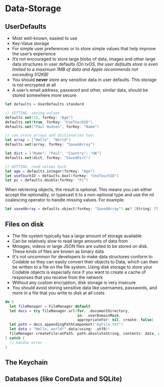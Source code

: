 # Data-Storage

## UserDefaults
* Most well-known, easiest to use
* Key-Value storage
* For simple user preferences or to store simple values that help improve the user’s experience
* It’s not encouraged to store large blobs of data, images and other large data structures in user defaults
  *(On tvOS, the user defaults store is even limited to a maximum 1MB of data and Apple recommends not exceeding 512KB)*
* You should **never** store any sensitive data in user defaults. This storage is not encrypted at all
* A user’s email address, password and other, similar data, should be stored somewhere more secure
```swift
let defaults = UserDefaults.standard

// SETTING, saving values
defaults.set(25, forKey: "Age")
defaults.set(true, forKey: "UseTouchID")
defaults.set("Paul Hudson", forKey: "Name")

// can store arrays and dictionaries too:
let array = ["Hello", "World"]
defaults.set(array, forKey: "SavedArray")

let dict = ["Name": "Paul", "Country": "UK"]
defaults.set(dict, forKey: "SavedDict")

// GETTING, read values back
let age = defaults.integer(forKey: "Age")
let useTouchID = defaults.bool(forKey: "UseTouchID")
let pi = defaults.double(forKey: "Pi")
```
When retrieving objects, the result is optional. This means you can either accept the optionality, or typecast it to a non-optional type and use the nil coalescing operator to handle missing values. For example:
```swift
let savedArray = defaults.object(forKey: "SavedArray") as? [String] ?? [String]()
```
## Files on disk
* The file system typically has a large amount of storage available
* Can be relatively slow to read large amounts of data from
* Mmages, videos or large JSON files are suited to be stored on disk. These kinds of files are known as binary data
* It's not uncommon for developers to make data structures conform to Codable so they can easily convert their objects to Data, which can then be written to a file on the file system. Using disk storage to store your Codable objects is especially nice if you want to create a cache of responses that you receive from the network
* Without any custom encryption, disk storage is very insecure
* You should avoid storing sensitive data like usernames, passwords, and more in a file that you write to disk at all costs
```swift
do {
  let fileManager = FileManager.default
  let docs = try fileManager.url(for: .documentDirectory,
                                 in: .userDomainMask,
                                 appropriateFor: nil, create: false)
  let path = docs.appendingPathComponent("myFile.txt")
  let data = "Hello, world!".data(using: .utf8)!
  fileManager.createFile(atPath: path.absoluteString, contents: data, attributes: nil)
} catch {
  // handle error
}
```

## The Keychain
## Databases (like CoreData and SQLite)
